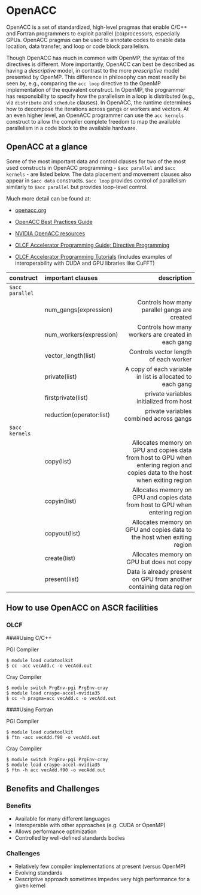 # OpenACC

OpenACC is a set of standardized, high-level pragmas that enable C/C++ and Fortran programmers 
to exploit parallel (co)processors, especially GPUs. OpenACC pragmas can be used to annotate 
codes to enable data location, data transfer, and loop or code block parallelism.
 
Though OpenACC has much in common with OpenMP, the syntax of the directives is different. 
More importantly, OpenACC can best be described as having 
a *descriptive* model, in contrast to the more *prescriptive* model presented by OpenMP.
This difference in philosophy can most readily be seen by, e.g.,  comparing the ``acc loop`` directive
to the OpenMP implementation of the equivalent construct. In OpenMP, the programmer has responsibility 
to specify how the parallelism in a loop is distributed (e.g., via ``distribute`` and ``schedule`` clauses). 
In OpenACC, the runtime determines how to decompose the iterations across gangs or workers and vectors.
At an even higher level, an OpenACC programmer can use the ``acc kernels`` construct to allow the compiler complete freedom 
to map the available parallelism in a code block to the available hardware.




## OpenACC at a glance

Some of the most important  data and control clauses for two of the most 
used constructs in OpenACC programming - ``$acc parallel`` and ``$acc kernels`` - are 
listed below. The data placement and movement clauses also appear in ``$acc data`` constructs.
``$acc loop`` provides control of parallelism similarly to ``$acc parallel`` but provides loop-level control. 

Much more detail can be found at:

* [openacc.org](https://www.openacc.org/)

* [OpenACC Best Practices Guide](www.openacc.org/sites/default/files/inline.../OpenACC_Programming_Guide_0.pdf)

* [NVIDIA OpenACC resources](https://developer.nvidia.com/openacc)

* [OLCF Accelerator Programming Guide; Directive Programming](https://www.olcf.ornl.gov/support/system-user-guides/accelerated-computing-guide/#371)

* [OLCF Accelerator Programming Tutorials](https://www.olcf.ornl.gov/support/tutorials/) (includes examples of interoperability with CUDA and GPU libraries like CuFFT)


|construct             | important clauses  | description |
|:---|:---|---:|
|``$acc parallel``        
|    |num_gangs(expression)| Controls how many parallel gangs are created  
|    |num_workers(expression)| Controls how many workers are created in each gang 
|    |vector_length(list)| Controls vector length of each worker  
|    |private(list)| A copy of each variable in list is allocated to each gang  
|    |firstprivate(list)| private variables initialized from host  
|    |reduction(operator:list)| private variables combined across gangs
|``$acc kernels`` |  |  |
| | copy(list)| Allocates memory on GPU and copies data from host to GPU when entering region and copies data to the host when exiting region
| | copyin(list) | Allocates memory on GPU and copies data from host to GPU when entering region
| | copyout(list) |  Allocates memory on GPU and copies data to the host when exiting region
| | create(list) | Allocates memory on GPU but does not copy
| | present(list) | Data is already present on GPU from another containing data region

## How to use OpenACC on ASCR facilities

### OLCF

####Using C/C++

PGI Compiler

```
$ module load cudatoolkit
$ cc -acc vecAdd.c -o vecAdd.out
```

Cray Compiler

```
$ module switch PrgEnv-pgi PrgEnv-cray
$ module load craype-accel-nvidia35
$ cc -h pragma=acc vecAdd.c -o vecAdd.out
```

####Using Fortran

PGI Compiler

```
$ module load cudatoolkit
$ ftn -acc vecAdd.f90 -o vecAdd.out
```

Cray Compiler

```
$ module switch PrgEnv-pgi PrgEnv-cray
$ module load craype-accel-nvidia35
$ ftn -h acc vecAdd.f90 -o vecAdd.out
```


## Benefits and Challenges

### Benefits

* Available for many different languages
* Interoperable with other approaches (e.g. CUDA or OpenMP)
* Allows performance optimization
* Controlled by well-defined standards bodies

### Challenges

* Relatively few compiler implementations at present (versus OpenMP)
* Evolving standards
* Descriptive approach sometimes impedes very high performance for a given kernel

